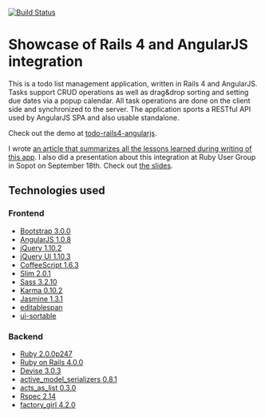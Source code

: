 [![Build Status](https://travis-ci.org/jmccaffrey/todo-rails4-angularjs.svg?branch=master)](https://travis-ci.org/jmccaffrey/todo-rails4-angularjs)

# Showcase of Rails 4 and AngularJS integration

This is a todo list management application, written in Rails 4 and AngularJS. Tasks support CRUD operations as well as drag&drop sorting and setting due dates via a popup calendar. All task operations are done on the client side and synchronized to the server. The application sports a RESTful API used by AngularJS SPA and also usable standalone.

Check out the demo at [todo-rails4-angularjs](http://todo-rails4-angularjs.shellyapp.com/).

I wrote [an article that summarizes all the lessons learned during writing of this app](https://shellycloud.com/blog/2013/10/how-to-integrate-angularjs-with-rails-4). I also did a presentation about this integration at Ruby User Group in Sopot on September 18th. Check out [the slides](http://mkwiatkowski.github.io/angularjs-rails4-trug-presentation/).

## Technologies used

### Frontend

 - [Bootstrap 3.0.0](http://getbootstrap.com/)
 - [AngularJS 1.0.8](http://angularjs.org/)
 - [jQuery 1.10.2](http://jquery.com/)
 - [jQuery UI 1.10.3](http://jqueryui.com/)
 - [CoffeeScript 1.6.3](http://coffeescript.org/)
 - [Slim 2.0.1](http://slim-lang.com/)
 - [Sass 3.2.10](http://sass-lang.com/)
 - [Karma 0.10.2](http://karma-runner.github.io/)
 - [Jasmine 1.3.1](http://pivotal.github.io/jasmine/)
 - [editablespan](https://github.com/mkwidzinska/editablespan)
 - [ui-sortable](https://github.com/angular-ui/ui-sortable)

### Backend

 - [Ruby 2.0.0p247](http://www.ruby-lang.org/en/)
 - [Ruby on Rails 4.0.0](http://rubyonrails.org/)
 - [Devise 3.0.3](https://github.com/plataformatec/devise)
 - [active_model_serializers 0.8.1](https://github.com/rails-api/active_model_serializers)
 - [acts_as_list 0.3.0](https://github.com/swanandp/acts_as_list)
 - [Rspec 2.14](http://rspec.info/)
 - [factory_girl 4.2.0](https://github.com/thoughtbot/factory_girl)

